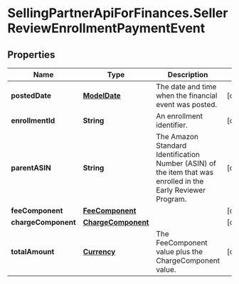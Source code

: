 # SellingPartnerApiForFinances.SellerReviewEnrollmentPaymentEvent

## Properties
Name | Type | Description | Notes
------------ | ------------- | ------------- | -------------
**postedDate** | [**ModelDate**](ModelDate.md) | The date and time when the financial event was posted. | [optional] 
**enrollmentId** | **String** | An enrollment identifier. | [optional] 
**parentASIN** | **String** | The Amazon Standard Identification Number (ASIN) of the item that was enrolled in the Early Reviewer Program. | [optional] 
**feeComponent** | [**FeeComponent**](FeeComponent.md) |  | [optional] 
**chargeComponent** | [**ChargeComponent**](ChargeComponent.md) |  | [optional] 
**totalAmount** | [**Currency**](Currency.md) | The FeeComponent value plus the ChargeComponent value. | [optional] 


